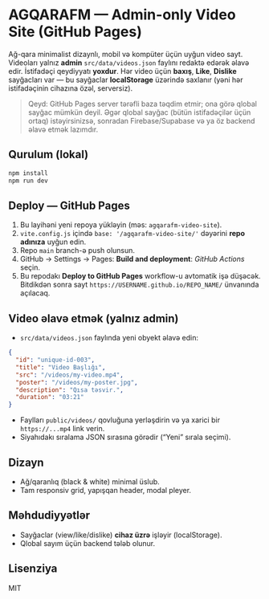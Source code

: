 # AGQARAFM — Admin-only Video Site (GitHub Pages)

Ağ-qara minimalist dizaynlı, mobil və kompüter üçün uyğun video sayt. Videoları yalnız **admin** `src/data/videos.json` faylını redaktə edərək əlavə edir. İstifadəçi qeydiyyatı **yoxdur**. Hər video üçün **baxış**, **Like**, **Dislike** sayğacları var — bu sayğaclar **localStorage** üzərində saxlanır (yəni hər istifadəçinin cihazına özəl, serversiz).

> Qeyd: GitHub Pages server tərəfli baza təqdim etmir; ona görə qlobal sayğac mümkün deyil. Əgər qlobal sayğac (bütün istifadəçilər üçün ortaq) istəyirsinizsə, sonradan Firebase/Supabase və ya öz backend əlavə etmək lazımdır.

## Qurulum (lokal)
```bash
npm install
npm run dev
```

## Deploy — GitHub Pages
1. Bu layihəni yeni repoya yükləyin (məs: `agqarafm-video-site`).
2. `vite.config.js` içində `base: '/agqarafm-video-site/'` dəyərini **repo adınıza** uyğun edin.
3. Repo `main` branch-ə push olunsun.
4. GitHub → Settings → Pages: **Build and deployment**: *GitHub Actions* seçin.
5. Bu repodakı **Deploy to GitHub Pages** workflow-u avtomatik işə düşəcək. Bitdikdən sonra sayt `https://USERNAME.github.io/REPO_NAME/` ünvanında açılacaq.

## Video əlavə etmək (yalnız admin)
- `src/data/videos.json` faylında yeni obyekt əlavə edin:
```json
{
  "id": "unique-id-003",
  "title": "Video Başlığı",
  "src": "/videos/my-video.mp4",
  "poster": "/videos/my-poster.jpg",
  "description": "Qısa təsvir.",
  "duration": "03:21"
}
```
- Faylları `public/videos/` qovluğuna yerləşdirin və ya xarici bir `https://...mp4` link verin.
- Siyahıdakı sıralama JSON sırasına görədir (“Yeni” sırala seçimi).

## Dizayn
- Ağ/qaranlıq (black & white) minimal üslub.
- Tam responsiv grid, yapışqan header, modal pleyer.

## Məhdudiyyətlər
- Sayğaclar (view/like/dislike) **cihaz üzrə** işləyir (localStorage).
- Qlobal sayım üçün backend tələb olunur.

## Lisenziya
MIT
